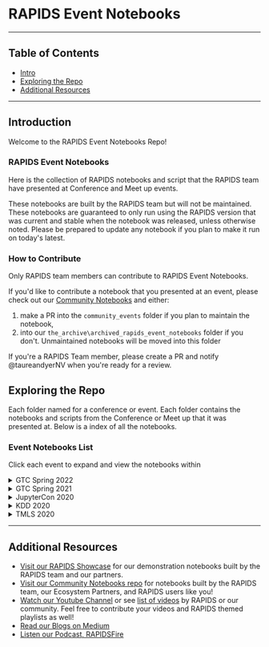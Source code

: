 # RAPIDS Event Notebooks
---
## Table of Contents
* [Intro](#intro)
* [Exploring the Repo](#exploring)
* [Additional Resources](#more)
  
---

## Introduction <a name="intro"></a>

Welcome to the RAPIDS Event Notebooks Repo!

### RAPIDS Event Notebooks
Here is the collection of RAPIDS notebooks and script that the RAPIDS team have presented at Conference and Meet up events.

These notebooks are built by the RAPIDS team but will not be maintained.  These notebooks are guaranteed to only run using the RAPIDS version that was current and stable when the notebook was released, unless otherwise noted. Please be prepared to update any notebook if you plan to make it run on today's latest.
 

### How to Contribute <a name="contributing"></a>

Only RAPIDS team members can contribute to RAPIDS Event Notebooks.  

If you'd like to contribute a notebook that you presented at an event, please check out our [Community Notebooks](https://github.com/rapidsai-community/notebooks-contrib) and either:
1. make a PR into the `community_events` folder if you plan to maintain the notebook, 
1. into our `the_archive\archived_rapids_event_notebooks` folder if you don't.  Unmaintained notebooks will be moved into this folder 

If you're a RAPIDS Team member, please create a PR and notify @taureandyerNV when you're ready for a review.

## Exploring the Repo <a name="exploring"></a>

Each folder named for a conference or event.  Each folder contains the notebooks and scripts from the Conference or Meet up that it was presented at.  Below is a index of all the notebooks.

### Event Notebooks List
Click each event to expand and view the notebooks within

<details>
  <summary>GTC Spring 2022</summary>
  
  * [Link to Folder](event_notebooks/GTC_Spring_2022/numerical-computing) 
    * [Single Threaded CPU & Single GPU Methods](event_notebooks/GTC_Spring_2022/numerical-computing/single-cpu-gpu.ipynb) 
    * [Parallel CPU with Numba](event_notebooks/GTC_Spring_2022/numerical-computing/multi-cpu-numba.ipynb)
    * [Multi-GPU with Dask cuDF + Numba CUDA](event_notebooks/GTC_Spring_2022/numerical-computing/multi-gpu-dask-cudf-numba.ipynb)
    * [Multi-GPU with Threading + RMM + Numba CUDA](event_notebooks/GTC_Spring_2022/numerical-computing/multi-gpu-threading-rmm-numba.ipynb)

</details>

<details>
  <summary>GTC Spring 2021</summary>
  
  * [Link to Folder](event_notebooks/GTC_2021/credit_scorecard) 
    * [WOESC Demo Vehicle Data](event_notebooks/GTC_2021/credit_scorecard/cpu/woesc_demo_vehicle_data.ipynb) 
    * [XGBSC Demo Vehicle Data](event_notebooks/GTC_2021/credit_scorecard/cpu/xgbsc_demo_vehicle_data.ipynb)

</details>

<details>
  <summary>JupyterCon 2020</summary>  
 
  * [Link to Folder](event_notebooks/JupyterCon_2020_RAPIDSViz)
    * [00 Index and Introduction](event_notebooks/JupyterCon_2020_RAPIDSViz/00%20Index%20and%20Introduction.ipynb) 
    * [01 Data Inspection and Validation](event_notebooks/JupyterCon_2020_RAPIDSViz/01%20Data%20Inspection%20and%20Validation.ipynb)
    * [02 Exploratory Data Visualization](event_notebooks/JupyterCon_2020_RAPIDSViz/02%20Exploratory%20Data%20Visualization.ipynb)
    * [03 Data Analysis with Visual Analytics](event_notebooks/JupyterCon_2020_RAPIDSViz/03%20Data%20Analysis%20with%20Visual%20Analytics.ipynb) 
    * [04 Explanatory Data Visualization.ipynb](event_notebooks/JupyterCon_2020_RAPIDSViz/04%20Explanatory%20Data%20Visualization.ipynb)

</details>

<details>
  <summary>KDD 2020</summary>
  
  * [Link to Folder](event_notebooks/KDD_2020)
    * [Seattle Parking Notebooks](event_notebooks/KDD_2020/notebooks/parking/)
      * [1) RAPIDS Seattle Parking](event_notebooks/KDD_2020/notebooks/parking/codes/1_rapids_seattleParking.ipynb) 
      * [2) RAPIDS Seattle Parking Graph](event_notebooks/KDD_2020/notebooks/parking/codes/2_rapids_seattleParking_graph.ipynb)
      * [3) RAPIDS Seattle Parking Nodes](event_notebooks/KDD_2020/notebooks/parking/codes/3_rapids_seattleParking_parkingNodes.ipynb)
    * [Rossmann Store Sales Example](event_notebooks/KDD_2020/notebooks/nvtabular/rossmann-store-sales-example.ipynb) 
    * [cyBERT Training Inference](event_notebooks/KDD_2020/notebooks/cybert/cyBERT_training_inference.ipynb)
    * [NYCTaxi Notebooks](event_notebooks/KDD_2020/notebooks/Taxi)
      * [NYCTaxi](event_notebooks/KDD_2020/notebooks/Taxi/NYCTax.ipynb)
    * [Single-Cell RNA-seq Analytics](event_notebooks/KDD_2020/notebooks/Lungs)
      * [RAPIDS & Scanpy Single-Cell RNA-seq Workflow](event_notebooks/KDD_2020/notebooks/Lungs/hlca_lung_gpu_analysis.ipynb)

</details>

<details>
  <summary>TMLS 2020</summary>
  
  * [Link to Folder](event_notebooks/TMLS_2020/notebooks/Taxi)
    * [Overview-Taxi](event_notebooks/TMLS_2020/notebooks/Taxi/Overview-Taxi.ipynb)

</details>

---

## Additional Resources <a name="more"></a>
- [Visit our RAPIDS Showcase](https://github.com/rapidsai-community/showcase) for our demonstration notebooks built by the RAPIDS team and our partners.
- [Visit our Community Notebooks repo](https://github.com/rapidsai-community/notebooks-contrib) for notebooks built by the RAPIDS team, our Ecosystem Partners, and RAPIDS users like you!
- [Watch our Youtube Channel](https://www.youtube.com/channel/UCsoi4wfweA3I5FsPgyQnnqw/featured?view_as=subscriber) or see [list of videos](multimedia_links.md) by RAPIDS or our community.  Feel free to contribute your videos and RAPIDS themed playlists as well!
- [Read our Blogs on Medium](https://medium.com/rapids-ai/)
- [Listen our Podcast, RAPIDSFire](https://anchor.fm/rapidsfire)
